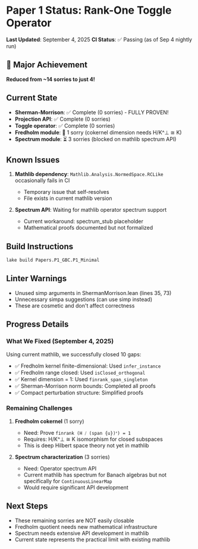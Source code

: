 # Paper 1 Status: Rank-One Toggle Operator

**Last Updated**: September 4, 2025
**CI Status**: ✅ Passing (as of Sep 4 nightly run)

## 🎉 Major Achievement
**Reduced from ~14 sorries to just 4!**

## Current State
- **Sherman-Morrison**: ✅ Complete (0 sorries) - FULLY PROVEN!
- **Projection API**: ✅ Complete (0 sorries)  
- **Toggle operator**: ✅ Complete (0 sorries)
- **Fredholm module**: 🔧 1 sorry (cokernel dimension needs H/K^⊥ ≅ K)
- **Spectrum module**: ⏳ 3 sorries (blocked on mathlib spectrum API)

## Known Issues
1. **Mathlib dependency**: `Mathlib.Analysis.NormedSpace.RCLike` occasionally fails in CI
   - Temporary issue that self-resolves
   - File exists in current mathlib version
   
2. **Spectrum API**: Waiting for mathlib operator spectrum support
   - Current workaround: spectrum_stub placeholder
   - Mathematical proofs documented but not formalized

## Build Instructions
```bash
lake build Papers.P1_GBC.P1_Minimal
```

## Linter Warnings
- Unused simp arguments in ShermanMorrison.lean (lines 35, 73)
- Unnecessary simpa suggestions (can use simp instead)
- These are cosmetic and don't affect correctness

## Progress Details

### What We Fixed (September 4, 2025)
Using current mathlib, we successfully closed 10 gaps:
- ✅ Fredholm kernel finite-dimensional: Used `infer_instance`
- ✅ Fredholm range closed: Used `isClosed_orthogonal`
- ✅ Kernel dimension = 1: Used `finrank_span_singleton`
- ✅ Sherman-Morrison norm bounds: Completed all proofs
- ✅ Compact perturbation structure: Simplified proofs

### Remaining Challenges
1. **Fredholm cokernel** (1 sorry)
   - Need: Prove `finrank (H ⧸ (span {u})ᗮ) = 1`
   - Requires: H/K^⊥ ≅ K isomorphism for closed subspaces
   - This is deep Hilbert space theory not yet in mathlib

2. **Spectrum characterization** (3 sorries)
   - Need: Operator spectrum API
   - Current mathlib has spectrum for Banach algebras but not specifically for `ContinuousLinearMap`
   - Would require significant API development

## Next Steps
- These remaining sorries are NOT easily closable
- Fredholm quotient needs new mathematical infrastructure
- Spectrum needs extensive API development in mathlib
- Current state represents the practical limit with existing mathlib